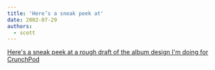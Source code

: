 ```yaml
---
title: 'Here’s a sneak peek at'
date: 2002-07-29
authors:
  - scott
---
```


[Here's a sneak peek at a rough draft of the album design I'm doing for CrunchPod](/downloads/darkpathways/)
